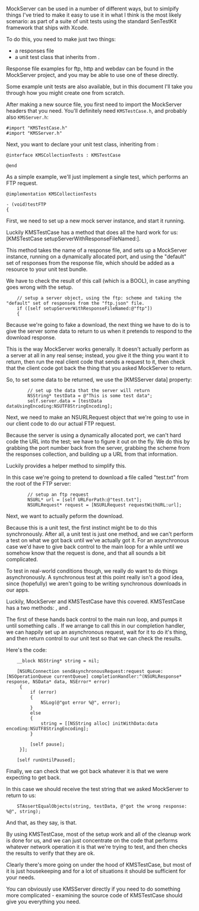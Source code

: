 MockServer can be used in a number of different ways, but to simlpify things I've tried to make it easy to use it in what I think is the most likely scenario: as part of a suite of unit tests using the standard SenTestKit framework that ships with Xcode.

To do this, you need to make just two things:

- a responses file
- a unit test class that inherits from <KMSTestCase>.

Response file examples for ftp, http and webdav can be found in the MockServer project, and you may be able to use one of these directly.

Some example unit tests are also available, but in this document I'll take you through how you might create one from scratch.

After making a new source file, you first need to import the MockServer headers that you need. You'll definitely need `KMSTestCase.h`, and probably also `KMSServer.h`:

    #import "KMSTestCase.h"
    #import "KMSServer.h"

Next, you want to declare your unit test class, inheriting from <KMSTestCase>:
	
    @interface KMSCollectionTests : KMSTestCase
    
    @end
    

As a simple example, we'll just implement a single test, which performs an FTP request.

    @implementation KMSCollectionTests
	
	- (void)testFTP
	{

First, we need to set up a new mock server instance, and start it running.

Luckily KMSTestCase has a method that does all the hard work for us: [KMSTestCase setupServerWithResponseFileNamed:].

This method takes the name of a response file, and sets up a MockServer instance, running on a dynamically allocated port, and using the "default" set of responses from the response file, which should be added as a resource to your unit test bundle.

We have to check the result of this call (which is a BOOL), in case anything goes wrong with the setup.

		 
		// setup a server object, using the ftp: scheme and taking the "default" set of responses from the "ftp.json" file.
    	if ([self setupServerWithResponseFileNamed:@"ftp"])
    	{
			

Because we're going to fake a download, the next thing we have to do is to give the server some data to return to us when it pretends to respond to the download response.

This is the way MockServer works generally. It doesn't actually perform as a server at all in any real sense; instead, you give it the thing you want it to return, then run the real client code that sends a request to it, then check that the client code got back the thing that you asked MockServer to return.

So, to set some data to be returned, we use the [KMSServer data] property:

			
	        // set up the data that the server will return
	        NSString* testData = @"This is some test data";
	        self.server.data = [testData dataUsingEncoding:NSUTF8StringEncoding];
			

Next, we need to make an NSURLRequest object that we're going to use in our client code to do our actual FTP request.

Because the server is using a dynamically allocated port, we can't hard code the URL into the test; we have to figure it out on the fly. We do this by grabbing the port number back from the server, grabbing the scheme from the responses collection, and building up a URL from that information.

Luckily <KMSTestCase> provides a helper method to simplify this.

In this case we're going to pretend to download a file called "test.txt" from the root of the FTP server:

	
			// setup an ftp request
			NSURL* url = [self URLForPath:@"test.txt"];
			NSURLRequest* request = [NSURLRequest requestWithURL:url];
	

Next, we want to actually peform the download. 

Because this is a unit test, the first instinct might be to do this synchronously. After all, a unit test is just one method, and we can't perform a test on what we got back until we've actually got it. For an asynchronous case we'd have to give back control to the main loop for a while until we somehow know that the request is done, and that all sounds a bit complicated.

To test in real-world conditions though, we really do want to do things asynchronously. A synchronous test at this point really isn't a good idea, since (hopefully) we aren't going to be writing synchronous downloads in our apps.

Luckily, MockServer and KMSTestCase have this covered. KMSTestCase has a two methods: <runUntilPaused>, and <pause>.

The first of these hands back control to the main run loop, and pumps it until something calls <pause>. If we arrange to call this in our completion handler, we can happily set up an asynchronous request, wait for it to do it's thing, and then return control to our unit test so that we can check the results.

Here's the code:

	
		__block NSString* string = nil;
		
		[NSURLConnection sendAsynchronousRequest:request queue:[NSOperationQueue currentQueue] completionHandler:^(NSURLResponse* response, NSData* data, NSError* error)
		 {
		     if (error)
		     {
		         NSLog(@"got error %@", error);
		     }
		     else
		     {
		         string = [[NSString alloc] initWithData:data encoding:NSUTF8StringEncoding];
		     }
			 
		     [self pause];
		 }];
		 
		[self runUntilPaused];

Finally, we can check that we got back whatever it is that we were expecting to get back.

In this case we should receive the test string that we asked MockServer to return to us:

        STAssertEqualObjects(string, testData, @"got the wrong response: %@", string);

And that, as they say, is that.

By using KMSTestCase, most of the setup work and all of the cleanup work is done for us, and we can just concentrate on the code that performs whatever network operation it is that we're trying to test, and then checks the results to verify that they are ok.

Clearly there's more going on under the hood of KMSTestCase, but most of it is just housekeeping and for a lot of situations it should be sufficient for your needs.

You can obviously use KMSServer directly if you need to do something more complicated - examining the source code of KMSTestCase should give you everything you need.